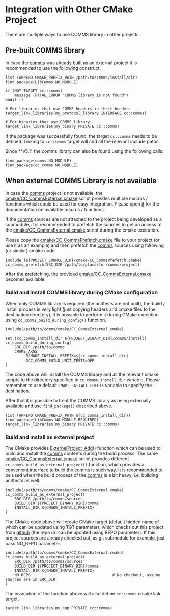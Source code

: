 # Integration with Other CMake Project
There are multiple ways to use COMMS library in other projects.

## Pre-built COMMS library
In case the [comms](https://github.com/commschamp/comms) was already built as an external project
it is recommended to use the following construct.
```
list (APPEND CMAKE_PREFIX_PATH /path/to/comms/install/dir)
find_package(LibComms NO_MODULE)

if (NOT TARGET cc::comms)
    message (FATAL_ERROR "COMMS library is not found")
endif ()

# For libraries that use COMMS headers in their headers
target_link_libraries(my_protocol_library INTERFACE cc::comms)

# For binaries that use COMMS library
target_link_libraries(my_binary PRIVATE cc::comms)
```
If the package was successfully found, the target `cc::comms` needs 
to be defined. Linking to `cc::comms` target will add all the relevant
include paths.

Since **v5.1" the comms library can also be found using the following calls:
```
find_package(comms NO_MODULE)
find_package(cc_comms NO_MODULE)
```

## When external COMMS Library is not available
In case the [comms](https://github.com/commschamp/comms) project is not available, the 
[cmake/CC_CommsExternal.cmake](../cmake/CC_CommsExternal.cmake) script provides
multiple macros / functions which could be used for easy 
integration. Please open [it](../cmake/CC_CommsExternal.cmake) for 
the documentation on available macros / functions.

If the [comms](https://github.com/commschamp/comms) 
sources are not attached to the 
project being developed as a submodule, it is recommended to 
prefetch the sources to get an access to the 
[cmake/CC_CommsExternal.cmake](../cmake/CC_CommsExternal.cmake) script during
the cmake execution.

Please copy the [cmake/CC_CommsPrefetch.cmake](../cmake/CC_CommsPrefetch.cmake)
file to your project (or use it as an example) and then 
prefetch the 
[comms](https://github.com/commschamp/comms) 
sources using following (or similar) 
cmake code.
```
include (${PROJECT_SOURCE_DIR}/cmake/CC_CommsPrefetch.cmake)
cc_comms_prefetch(SRC_DIR /path/to/place/for/comms/project)
```
After the prefetching, the provided 
[cmake/CC_CommsExternal.cmake](../cmake/CC_CommsExternal.cmake) becomes available.

### Build and install COMMS library during CMake configuration
When only COMMS library is required (the unittests are not built), the 
build / install process is very light (just copying headers and cmake files to the destination directory), 
it is possible to perform it during CMake execution using `cc_comms_build_during_config()` function.
```
include(/path/to/comms/cmake/CC_CommsExternal.cmake)

set (cc_comms_install_dir ${PROJECT_BINARY_DIR}/comms/install)
cc_comms_build_during_config(
    SRC_DIR /path/to/comms
    CMAKE_ARGS
        -DCMAKE_INSTALL_PREFIX=${cc_comms_install_dir}
        -DCC_COMMS_BUILD_UNIT_TESTS=OFF 
)
```
The code above will install the COMMS library and all the relevant cmake 
scripts to the directory specified in `cc_comms_install_dir` variable. Please 
remember to use default `CMAKE_INSTALL_PREFIX` variable to specify the destination.

After that it is possible to treat the COMMS library as being externally 
available and use `find_package()` described above.
```
list (APPEND CMAKE_PREFIX_PATH ${cc_comms_install_dir})
find_package(LibComms NO_MODULE REQUIRED)
target_link_libraries(my_binary PRIVATE cc::comms)
```
### Build and install as external project
The CMake provides 
[ExternalProject_Add()](https://cmake.org/cmake/help/v3.0/module/ExternalProject.html)
function which can be used to build and install the 
[comms](https://github.com/commschamp/comms) contents during the 
build process. The same [cmake/CC_CommsExternal.cmake](../cmake/CC_CommsExternal.cmake)
script provides different `cc_comms_build_as_external_project()` function,
which provides a convenient interface to build the 
[comms](https://github.com/commschamp/comms) is such way.
It is recommended to be used when the build process of the 
[comms](https://github.com/commschamp/comms) is 
a bit heavy, i.e. building unittests as well.
```
include(/path/to/comms/cmake/CC_CommsExternal.cmake)
cc_comms_build_as_external_project(
    SRC_DIR /path/to/comms/sources
    BUILD_DIR ${PROJECT_BINARY_DIR}/comms
    INSTALL_DIR ${CMAKE_INSTALL_PREFIX}
)
```
The CMake code above will create CMake target (default hidden name of which can be updated
using TGT parameter), which checks out this project from 
[github](https://github.com/commschamp/comms) (the repo url can be updated
using REPO parameter). If this project sources are already checked out, as git submodule
for example, just pass NO_REPO parameter.
```
include(/path/to/comms/cmake/CC_CommsExternal.cmake)
cc_comms_build_as_external_project(
    SRC_DIR /path/to/comms/sources
    BUILD_DIR ${PROJECT_BINARY_DIR}/comms
    INSTALL_DIR ${CMAKE_INSTALL_PREFIX}
    NO REPO                                    # No checkout, assume sources are in SRC_DIR
)
```

The invocation of the function above will also define `cc::comms` 
cmake link target.
```
target_link_libraries(my_app PRIVATE cc::comms)
```
